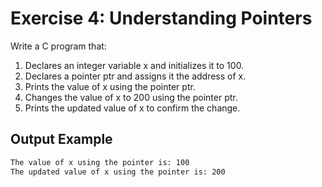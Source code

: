 # Exercise 4: Understanding Pointers

Write a C program that:

1. Declares an integer variable x and initializes it to 100.
1. Declares a pointer ptr and assigns it the address of x.
1. Prints the value of x using the pointer ptr.
1. Changes the value of x to 200 using the pointer ptr.
1. Prints the updated value of x to confirm the change.

## Output Example

```txt
The value of x using the pointer is: 100
The updated value of x using the pointer is: 200
```
